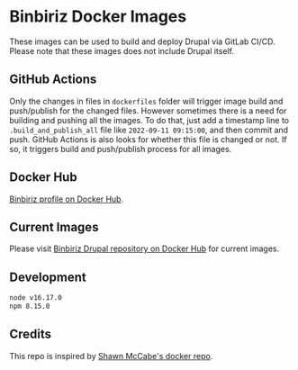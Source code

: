 # Binbiriz Docker Images

These images can be used to build and deploy Drupal via GitLab CI/CD. Please note that these images does not include Drupal itself.

## GitHub Actions

Only the changes in files in `dockerfiles` folder will trigger image build and push/publish for the changed files. However sometimes there is a need for building and pushing all the images. To do that, just add a timestamp line to `.build_and_publish_all` file like `2022-09-11 09:15:00`, and then commit and push. GitHub Actions is also looks for whether this file is changed or not. If so, it triggers build and push/publish process for all images.

## Docker Hub

[Binbiriz profile on Docker Hub](https://hub.docker.com/u/binbiriz).

## Current Images

Please visit [Binbiriz Drupal repository on Docker Hub](https://hub.docker.com/r/binbiriz/drupal) for current images.

## Development

```txt
node v16.17.0
npm 8.15.0
```

## Credits

This repo is inspired by [Shawn McCabe's docker repo](https://github.com/smmccabe/docker).
